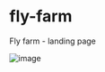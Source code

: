 # fly-farm
Fly farm - landing page

![image](https://github.com/rifkyalamsyah/fly-farm/assets/59393904/81641d70-2a13-4562-8362-efbd24c3232a)

